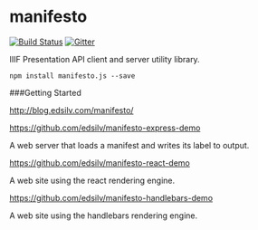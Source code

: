 # manifesto

[![Build Status](https://travis-ci.org/UniversalViewer/manifesto.svg?branch=master)](https://travis-ci.org/UniversalViewer/manifesto) [![Gitter](https://badges.gitter.im/Join%20Chat.svg)](https://gitter.im/UniversalViewer/manifesto?utm_source=badge&utm_medium=badge&utm_campaign=pr-badge&utm_content=badge)

IIIF Presentation API client and server utility library.

    npm install manifesto.js --save

###Getting Started

http://blog.edsilv.com/manifesto/

https://github.com/edsilv/manifesto-express-demo 

A web server that loads a manifest and writes its label to output.

https://github.com/edsilv/manifesto-react-demo

A web site using the react rendering engine.

https://github.com/edsilv/manifesto-handlebars-demo

A web site using the handlebars rendering engine.